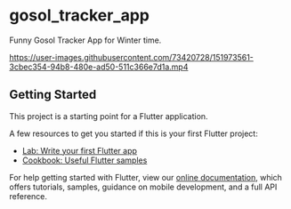 # gosol_tracker_app

Funny Gosol Tracker App for Winter time.

https://user-images.githubusercontent.com/73420728/151973561-3cbec354-94b8-480e-ad50-511c366e7d1a.mp4





## Getting Started

This project is a starting point for a Flutter application.

A few resources to get you started if this is your first Flutter project:

- [Lab: Write your first Flutter app](https://flutter.dev/docs/get-started/codelab)
- [Cookbook: Useful Flutter samples](https://flutter.dev/docs/cookbook)

For help getting started with Flutter, view our
[online documentation](https://flutter.dev/docs), which offers tutorials, samples, guidance on
mobile development, and a full API reference.
